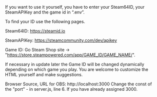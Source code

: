 If you want to use it yourself, you have to enter your Steam64ID, your SteamAPIKey and the game id in “.env”.

To find your ID use the following pages.

Steam64ID: https://steamid.io

SteamAPIKey: https://steamcommunity.com/dev/apikey

Game ID: Go Steam Shop site -> "https://store.steampowered.com/app/GAME_ID/GAME_NAME/".

If necessary in update later the Game ID will be changed dynamically depending on which game you play.
You are welcome to customize the HTML yourself and make suggestions.

Browser Source, URL for OBS: http://localhost:3000
Change the const of the "port" - in server.js, line 6. If you have already assigned 3000.
